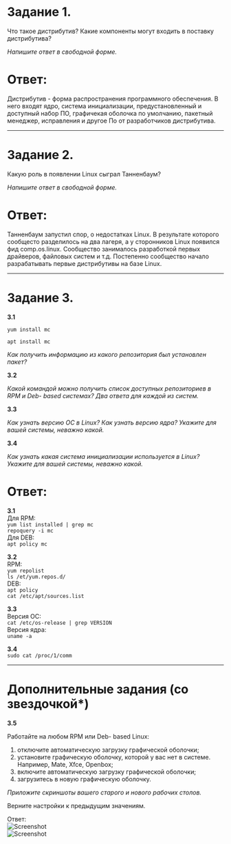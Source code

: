 # Задание 1.

Что такое дистрибутив? Какие компоненты могут входить в поставку дистрибутива?

*Напишите ответ в свободной форме.*

# Ответ:  
Дистрибутив - форма распространения программного обеспечения. В него входят ядро, система инициализации, предустановленный и доступный набор ПО, графичекая оболочка по умолчанию, пакетный менеджер, исправления и другое По от разработчиков дистрибутива.

---

# Задание 2.

Какую роль в появлении Linux сыграл Танненбаум?

*Напишите ответ в свободной форме.*  

# Ответ:  
Танненбаум запустил спор, о недостатках Linux. В результате которого сообщесто разделилось на два лагеря, а у сторонников Linux появился фид comp.os.linux. Сообщество занималось разработкой первых драйверов, файловых систем и т.д. Постепенно сообщество начало разрабатывать первые дистрибутивы на базе Linux.  

---

# Задание 3.

**3.1**

`yum install mc`

`apt install mc`

*Как получить информацию из какого репозитория был установлен пакет?*

**3.2**

*Какой командой можно получить список доступных репозиториев в RPM и Deb- based системах? Два ответа для каждой из систем.*

**3.3**

*Как узнать версию ОС в Linux? Как узнать версию ядра? Укажите для вашей системы, неважно какой.*

**3.4**

*Как узнать какая система инициализации используется в Linux? Укажите для вашей системы, неважно какой.*  

# Ответ:  
**3.1**  
Для RPM:  
`yum list installed | grep mc`  
`repoquery -i mc`  
Для DEB:  
`apt policy mc` 

**3.2**  
RPM:  
`yum repolist`  
`ls /et/yum.repos.d/`   
DEB:  
`apt policy`  
`cat /etc/apt/sources.list`  

**3.3**  
Версия ОС:  
`cat /etc/os-release | grep VERSION`  
Версия ядра:  
`uname -a`  

**3.4**  
`sudo cat /proc/1/comm`  

---  

# Дополнительные задания (со звездочкой*)

**3.5**

Работайте на любом RPM или Deb- based Linux:

1) отключите автоматическую загрузку графической оболочки;
2) установите графическую оболочку, которой у вас нет в системе. Например, Mate, Xfce, Openbox;
3) включите автоматическую загрузку графической оболочки;
4) загрузитесь в новую графическую оболочку.

*Приложите скриншоты вашего старого и нового рабочих столов.*

Верните настройки к предыдущим значениям.  

Ответ:  
![Screenshot]()  
![Screenshot]()
